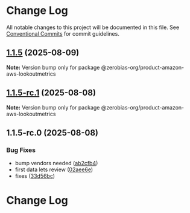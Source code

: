 # Change Log

All notable changes to this project will be documented in this file.
See [Conventional Commits](https://conventionalcommits.org) for commit guidelines.

## [1.1.5](https://github.com/zerobias-org/product/compare/@zerobias-org/product-amazon-aws-lookoutmetrics@1.1.5-rc.1...@zerobias-org/product-amazon-aws-lookoutmetrics@1.1.5) (2025-08-09)

**Note:** Version bump only for package @zerobias-org/product-amazon-aws-lookoutmetrics





## [1.1.5-rc.1](https://github.com/zerobias-org/product/compare/@zerobias-org/product-amazon-aws-lookoutmetrics@1.1.5-rc.0...@zerobias-org/product-amazon-aws-lookoutmetrics@1.1.5-rc.1) (2025-08-08)

**Note:** Version bump only for package @zerobias-org/product-amazon-aws-lookoutmetrics





## 1.1.5-rc.0 (2025-08-08)


### Bug Fixes

* bump vendors needed ([ab2cfb4](https://github.com/zerobias-org/product/commit/ab2cfb4a9cf2e3008e08b068f98011fec096c932))
* first data lets review ([02aee6e](https://github.com/zerobias-org/product/commit/02aee6e8c4f11675de7c63a00f4c8254a67a4dd7))
* fixes ([33d56bc](https://github.com/zerobias-org/product/commit/33d56bcaedf3fa5e3939a33c0fb57eda53539d05))





# Change Log
